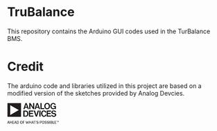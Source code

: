 # TruBalance

This repository contains the Arduino GUI codes used in the TurBalance BMS.




# Credit

The arduino code and libraries utilized in this project are based on a modified version of the sketches provided by Analog Devcies. 

![](images/analogDevices.png)

